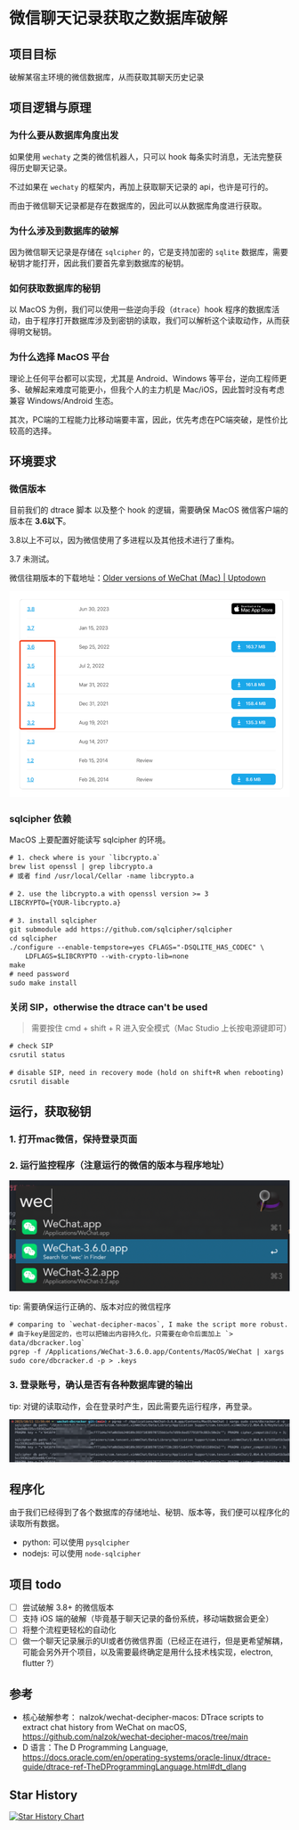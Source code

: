 # 微信聊天记录获取之数据库破解



## 项目目标

破解某宿主环境的微信数据库，从而获取其聊天历史记录

## 项目逻辑与原理

### 为什么要从数据库角度出发

如果使用 `wechaty` 之类的微信机器人，只可以 hook 每条实时消息，无法完整获得历史聊天记录。

不过如果在 `wechaty` 的框架内，再加上获取聊天记录的 api，也许是可行的。

而由于微信聊天记录都是存在数据库的，因此可以从数据库角度进行获取。

### 为什么涉及到数据库的破解

因为微信聊天记录是存储在 `sqlcipher` 的，它是支持加密的 `sqlite` 数据库，需要秘钥才能打开，因此我们要首先拿到数据库的秘钥。

### 如何获取数据库的秘钥

以 MacOS 为例，我们可以使用一些逆向手段（`dtrace`）hook 程序的数据库活动，由于程序打开数据库涉及到密钥的读取，我们可以解析这个读取动作，从而获得明文秘钥。
  
### 为什么选择 MacOS 平台

理论上任何平台都可以实现，尤其是 Android、Windows 等平台，逆向工程师更多、破解起来难度可能更小，但我个人的主力机是 Mac/iOS，因此暂时没有考虑兼容 Windows/Android 生态。

其次，PC端的工程能力比移动端要丰富，因此，优先考虑在PC端突破，是性价比较高的选择。

## 环境要求

### 微信版本

目前我们的 dtrace 脚本 以及整个 hook 的逻辑，需要确保 MacOS 微信客户端的版本在 **3.6以下**。

3.8以上不可以，因为微信使用了多进程以及其他技术进行了重构。

3.7 未测试。

微信往期版本的下载地址：[Older versions of WeChat (Mac) | Uptodown](https://wechat-for-mac.en.uptodown.com/mac/versions) 

![wechat-versions](assets/wechat-versions.png)

### sqlcipher 依赖

MacOS 上要配置好能读写 sqlcipher 的环境。

```shell
# 1. check where is your `libcrypto.a`
brew list openssl | grep libcrypto.a
# 或者 find /usr/local/Cellar -name libcrypto.a

# 2. use the libcrypto.a with openssl version >= 3
LIBCRYPTO={YOUR-libcrypto.a}

# 3. install sqlcipher
git submodule add https://github.com/sqlcipher/sqlcipher
cd sqlcipher
./configure --enable-tempstore=yes CFLAGS="-DSQLITE_HAS_CODEC" \
	LDFLAGS=$LIBCRYPTO --with-crypto-lib=none
make
# need password
sudo make install
```

### 关闭 SIP，otherwise the dtrace can't be used

> 需要按住 cmd + shift + R 进入安全模式（Mac Studio 上长按电源键即可）

```shell
# check SIP
csrutil status

# disable SIP, need in recovery mode (hold on shift+R when rebooting)
csrutil disable
```

## 运行，获取秘钥

### 1. 打开mac微信，保持登录页面

### 2. 运行监控程序（注意运行的微信的版本与程序地址）

![wechat-version](assets/wechat-version.png)

tip: 需要确保运行正确的、版本对应的微信程序

```shell
# comparing to `wechat-decipher-macos`, I make the script more robust.
# 由于key是固定的，也可以把输出内容持久化，只需要在命令后面加上 `> data/dbcracker.log`
pgrep -f /Applications/WeChat-3.6.0.app/Contents/MacOS/WeChat | xargs sudo core/dbcracker.d -p > .keys
```

### 3. 登录账号，确认是否有各种数据库键的输出

tip: 对键的读取动作，会在登录时产生，因此需要先运行程序，再登录。

![sqlcipher-track](assets/sqlcipher-track.png)

## 程序化

由于我们已经得到了各个数据库的存储地址、秘钥、版本等，我们便可以程序化的读取所有数据。

- python: 可以使用 `pysqlcipher`
- nodejs: 可以使用 `node-sqlcipher`

## 项目 todo

- [ ] 尝试破解 3.8+ 的微信版本
- [ ] 支持 iOS 端的破解（毕竟基于聊天记录的备份系统，移动端数据会更全）
- [ ] 将整个流程更轻松的自动化
- [ ] 做一个聊天记录展示的UI或者仿微信界面（已经正在进行，但是更希望解耦，可能会另外开个项目，以及需要最终确定是用什么技术栈实现，electron, flutter ?）

## 参考

- 核心破解参考： nalzok/wechat-decipher-macos: DTrace scripts to extract chat history from WeChat on macOS, https://github.com/nalzok/wechat-decipher-macos/tree/main
- D 语言：The D Programming Language, https://docs.oracle.com/en/operating-systems/oracle-linux/dtrace-guide/dtrace-ref-TheDProgrammingLanguage.html#dt_dlang

## Star History

[![Star History Chart](https://api.star-history.com/svg?repos=markshawn2020/wechat-dbcracker&type=Date)](https://star-history.com/#markshawn2020/wechat-dbcracker&Date)